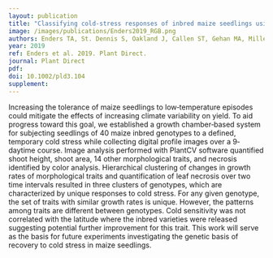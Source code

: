 ```yaml
---
layout: publication
title: "Classifying cold‐stress responses of inbred maize seedlings using RGB imaging"
image: /images/publications/Enders2019_RGB.png
authors: Enders TA, St. Dennis S, Oakland J, Callen ST, Gehan MA, Miller ND, Spalding EP, Springer NM, Hirsch CD
year: 2019
ref: Enders et al. 2019. Plant Direct.
journal: Plant Direct
pdf: 
doi: 10.1002/pld3.104
supplement: 
---
```


Increasing the tolerance of maize seedlings to low‐temperature episodes could mitigate the effects of increasing climate variability on yield. To aid progress toward this goal, we established a growth chamber‐based system for subjecting seedlings of 40 maize inbred genotypes to a defined, temporary cold stress while collecting digital profile images over a 9‐daytime course. Image analysis performed with PlantCV software quantified shoot height, shoot area, 14 other morphological traits, and necrosis identified by color analysis. Hierarchical clustering of changes in growth rates of morphological traits and quantification of leaf necrosis over two time intervals resulted in three clusters of genotypes, which are characterized by unique responses to cold stress. For any given genotype, the set of traits with similar growth rates is unique. However, the patterns among traits are different between genotypes. Cold sensitivity was not correlated with the latitude where the inbred varieties were released suggesting potential further improvement for this trait. This work will serve as the basis for future experiments investigating the genetic basis of recovery to cold stress in maize seedlings.
